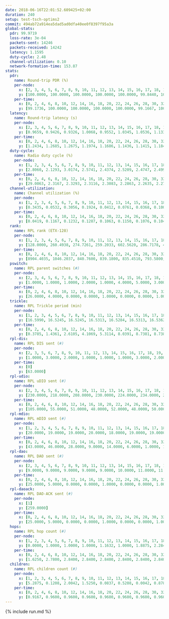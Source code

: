 ```yaml
---
date: 2018-06-16T22:01:52.609425+02:00
duration: 240
setup: test-tsch-optims2
commit: 494ab72a914ea5dad5ad0dfa40ee0f8397f95a3a
global-stats:
  pdr: 99.9719
  loss-rate: 3e-04
  packets-sent: 14246
  packets-received: 14242
  latency: 1.1595
  duty-cycle: 2.48
  channel-utilization: 0.10
  network-formation-time: 153.87
stats:
  pdr:
    name: Round-trip PDR (%)
    per-node:
      x: [2, 3, 4, 5, 6, 7, 8, 9, 10, 11, 12, 13, 14, 15, 16, 17, 18, 19, 20, 21, 22, 23, 24, 25]
      y: [100.0000, 100.0000, 100.0000, 100.0000, 100.0000, 99.8440, 100.0000, 100.0000, 100.0000, 99.8374, 100.0000, 100.0000, 100.0000, 100.0000, 100.0000, 99.8363, 100.0000, 100.0000, 99.8258, 100.0000, 100.0000, 100.0000, 100.0000, 100.0000]
    per-time:
      x: [0, 2, 4, 6, 8, 10, 12, 14, 16, 18, 20, 22, 24, 26, 28, 30, 32, 34, 36, 38, 40, 42, 44, 46, 48, 50, 52, 54, 56, 58, 60, 62, 64, 66, 68, 70, 72, 74, 76, 78, 80, 82, 84, 86, 88, 90, 92, 94, 96, 98, 100, 102, 104, 106, 108, 110, 112, 114, 116, 118, 120, 122, 124, 126, 128, 130, 132, 134, 136, 138, 140, 142, 144, 146, 148, 150, 152, 154, 156, 158, 160, 162, 164, 166, 168, 170, 172, 174, 176, 178, 180, 182, 184, 186, 188, 190, 192, 194, 196, 198, 200, 202, 204, 206, 208, 210, 212, 214, 216, 218, 220, 222, 224, 226, 228, 230, 232, 234, 236]
      y: [99.1736, 100.0000, 100.0000, 100.0000, 100.0000, 99.1667, 100.0000, 100.0000, 100.0000, 100.0000, 100.0000, 100.0000, 100.0000, 100.0000, 100.0000, 100.0000, 100.0000, 100.0000, 100.0000, 100.0000, 100.0000, 100.0000, 100.0000, 100.0000, 100.0000, 100.0000, 100.0000, 100.0000, 100.0000, 100.0000, 100.0000, 100.0000, 100.0000, 100.0000, 100.0000, 100.0000, 100.0000, 100.0000, 100.0000, 100.0000, 100.0000, 99.1667, 100.0000, 100.0000, 100.0000, 100.0000, 100.0000, 100.0000, 100.0000, 100.0000, 100.0000, 100.0000, 100.0000, 100.0000, 100.0000, 100.0000, 100.0000, 100.0000, 100.0000, 100.0000, 100.0000, 100.0000, 100.0000, 100.0000, 100.0000, 100.0000, 100.0000, 100.0000, 100.0000, 100.0000, 100.0000, 100.0000, 100.0000, 100.0000, 100.0000, 100.0000, 100.0000, 100.0000, 100.0000, 100.0000, 100.0000, 100.0000, 100.0000, 100.0000, 100.0000, 100.0000, 100.0000, 100.0000, 100.0000, 100.0000, 100.0000, 100.0000, 100.0000, 100.0000, 100.0000, 100.0000, 100.0000, 100.0000, 100.0000, 100.0000, 99.1667, 100.0000, 100.0000, 100.0000, 100.0000, 100.0000, 100.0000, 100.0000, 100.0000, 100.0000, 100.0000, 100.0000, 100.0000, 100.0000, 100.0000, 100.0000, 100.0000, 100.0000, 100.0000]
  latency:
    name: Round-trip latency (s)
    per-node:
      x: [2, 3, 4, 5, 6, 7, 8, 9, 10, 11, 12, 13, 14, 15, 16, 17, 18, 19, 20, 21, 22, 23, 24, 25]
      y: [0.9659, 0.9426, 0.9326, 1.0068, 0.9552, 1.0345, 1.0536, 1.1331, 1.0208, 1.1705, 1.1113, 1.0390, 1.1316, 1.2684, 1.1272, 1.2621, 1.2470, 1.2641, 1.3668, 1.3405, 1.2583, 1.3835, 1.4099, 1.3746]
    per-time:
      x: [0, 2, 4, 6, 8, 10, 12, 14, 16, 18, 20, 22, 24, 26, 28, 30, 32, 34, 36, 38, 40, 42, 44, 46, 48, 50, 52, 54, 56, 58, 60, 62, 64, 66, 68, 70, 72, 74, 76, 78, 80, 82, 84, 86, 88, 90, 92, 94, 96, 98, 100, 102, 104, 106, 108, 110, 112, 114, 116, 118, 120, 122, 124, 126, 128, 130, 132, 134, 136, 138, 140, 142, 144, 146, 148, 150, 152, 154, 156, 158, 160, 162, 164, 166, 168, 170, 172, 174, 176, 178, 180, 182, 184, 186, 188, 190, 192, 194, 196, 198, 200, 202, 204, 206, 208, 210, 212, 214, 216, 218, 220, 222, 224, 226, 228, 230, 232, 234, 236]
      y: [1.2434, 1.2685, 1.2675, 1.1974, 1.1686, 1.1436, 1.1415, 1.1846, 1.1937, 1.1733, 1.1760, 1.1541, 1.1570, 1.1727, 1.1629, 1.1743, 1.1637, 1.1204, 1.1844, 1.1990, 1.1796, 1.1961, 1.2246, 1.2357, 1.2874, 1.2392, 1.2644, 1.2261, 1.1832, 1.1253, 1.1336, 1.1307, 1.1519, 1.1529, 1.1278, 1.1627, 1.1491, 1.1603, 1.2147, 1.1603, 1.1446, 1.1865, 1.1803, 1.1694, 1.1616, 1.1756, 1.1872, 1.1631, 1.1593, 1.1921, 1.1943, 1.1574, 1.1561, 1.1448, 1.1502, 1.1312, 1.1198, 1.1596, 1.1468, 1.1547, 1.1255, 1.1577, 1.1448, 1.1369, 1.1563, 1.1817, 1.1975, 1.1701, 1.1679, 1.1513, 1.2048, 1.1637, 1.1465, 1.1323, 1.1504, 1.1344, 1.1275, 1.1319, 1.1411, 1.1186, 1.1289, 1.1296, 1.1236, 1.1462, 1.1698, 1.1592, 1.1555, 1.1728, 1.1441, 1.1763, 1.1614, 1.1245, 1.1814, 1.1722, 1.1065, 1.1313, 1.1565, 1.1193, 1.1198, 1.1256, 1.1166, 1.1066, 1.1278, 1.1027, 1.1185, 1.1149, 1.1238, 1.1175, 1.1080, 1.1228, 1.1092, 1.1224, 1.1489, 1.1716, 1.1440, 1.1593, 1.1584, 1.1384, 1.1234]
  duty-cycle:
    name: Radio duty cycle (%)
    per-node:
      x: [1, 2, 3, 4, 5, 6, 7, 8, 9, 10, 11, 12, 13, 14, 15, 16, 17, 18, 19, 20, 21, 22, 23, 24, 25]
      y: [2.8060, 2.1293, 3.0174, 2.5741, 2.4374, 2.5209, 2.4747, 2.4997, 2.2761, 2.4339, 2.2832, 2.4542, 2.8080, 2.4926, 2.3377, 2.7389, 2.5255, 2.4911, 2.4156, 2.4457, 2.4338, 2.3957, 2.3469, 2.3489, 2.3902]
    per-time:
      x: [0, 2, 4, 6, 8, 10, 12, 14, 16, 18, 20, 22, 24, 26, 28, 30, 32, 34, 36, 38, 40, 42, 44, 46, 48, 50, 52, 54, 56, 58, 60, 62, 64, 66, 68, 70, 72, 74, 76, 78, 80, 82, 84, 86, 88, 90, 92, 94, 96, 98, 100, 102, 104, 106, 108, 110, 112, 114, 116, 118, 120, 122, 124, 126, 128, 130, 132, 134, 136, 138, 140, 142, 144, 146, 148, 150, 152, 154, 156, 158, 160, 162, 164, 166, 168, 170, 172, 174, 176, 178, 180, 182, 184, 186, 188, 190, 192, 194, 196, 198, 200, 202, 204, 206, 208, 210, 212, 214, 216, 218, 220, 222, 224, 226, 228, 230, 232, 234, 236, 238]
      y: [29.0063, 2.3167, 2.3293, 2.3116, 2.3083, 2.2863, 2.2635, 2.2700, 2.2873, 2.2980, 2.2655, 2.2841, 2.2897, 2.2662, 2.2939, 2.2905, 2.2755, 2.2977, 2.2518, 2.2718, 2.3008, 2.2846, 2.3012, 2.2920, 2.2894, 2.3060, 2.3161, 2.2938, 2.3112, 2.3313, 2.2624, 2.2527, 2.2557, 2.2755, 2.2718, 2.2594, 2.2738, 2.2797, 2.2833, 2.3031, 2.3080, 2.2807, 2.3008, 2.3341, 2.2755, 2.2827, 2.2883, 2.3025, 2.2837, 2.2731, 2.2786, 2.3063, 2.2737, 2.2808, 2.2771, 2.2723, 2.2486, 2.2334, 2.2661, 2.2629, 2.2765, 2.2611, 2.2665, 2.2525, 2.2494, 2.2600, 2.2879, 2.2803, 2.2619, 2.2606, 2.2676, 2.2863, 2.2731, 2.2610, 2.2553, 2.2549, 2.2557, 2.2444, 2.2756, 2.2709, 2.2282, 2.2450, 2.2440, 2.2512, 2.2490, 2.2611, 2.2756, 2.2250, 2.2469, 2.2363, 2.2362, 2.2494, 2.2254, 2.2261, 2.2543, 2.1825, 2.1996, 2.2234, 2.2144, 2.2088, 2.2089, 2.2063, 2.2236, 2.2150, 2.2123, 2.2040, 2.1904, 2.2154, 2.2122, 2.2050, 2.2168, 2.2232, 2.2102, 2.2129, 2.2138, 2.1999, 2.1969, 2.1977, 2.1976, 2.1856]
  channel-utilization:
    name: Channel utilization (%)
    per-node:
      x: [1, 2, 3, 4, 5, 6, 7, 8, 9, 10, 11, 12, 13, 14, 15, 16, 17, 18, 19, 20, 21, 22, 23, 24, 25]
      y: [0.3435, 0.0532, 0.3056, 0.1924, 0.0412, 0.0761, 0.0368, 0.1007, 0.0447, 0.0920, 0.0376, 0.1264, 0.2638, 0.0759, 0.0395, 0.2130, 0.0992, 0.1056, 0.0660, 0.0384, 0.0541, 0.0552, 0.0470, 0.0333, 0.0363]
    per-time:
      x: [0, 2, 4, 6, 8, 10, 12, 14, 16, 18, 20, 22, 24, 26, 28, 30, 32, 34, 36, 38, 40, 42, 44, 46, 48, 50, 52, 54, 56, 58, 60, 62, 64, 66, 68, 70, 72, 74, 76, 78, 80, 82, 84, 86, 88, 90, 92, 94, 96, 98, 100, 102, 104, 106, 108, 110, 112, 114, 116, 118, 120, 122, 124, 126, 128, 130, 132, 134, 136, 138, 140, 142, 144, 146, 148, 150, 152, 154, 156, 158, 160, 162, 164, 166, 168, 170, 172, 174, 176, 178, 180, 182, 184, 186, 188, 190, 192, 194, 196, 198, 200, 202, 204, 206, 208, 210, 212, 214, 216, 218, 220, 222, 224, 226, 228, 230, 232, 234, 236, 238]
      y: [0.0419, 0.1167, 0.1232, 0.1287, 0.1063, 0.1150, 0.1076, 0.1045, 0.1105, 0.1161, 0.1082, 0.1110, 0.1133, 0.1069, 0.1119, 0.1145, 0.1076, 0.1127, 0.0998, 0.1058, 0.1173, 0.1127, 0.1144, 0.1121, 0.1132, 0.1166, 0.1212, 0.1153, 0.1203, 0.1269, 0.1038, 0.1015, 0.1013, 0.1074, 0.1068, 0.1021, 0.1089, 0.1093, 0.1091, 0.1177, 0.1167, 0.1098, 0.1142, 0.1261, 0.1069, 0.1105, 0.1108, 0.1180, 0.1120, 0.1074, 0.1077, 0.1162, 0.1078, 0.1099, 0.1103, 0.1058, 0.1008, 0.0929, 0.1040, 0.1035, 0.1059, 0.1038, 0.1049, 0.1007, 0.1006, 0.1033, 0.1124, 0.1099, 0.1037, 0.1031, 0.1058, 0.1140, 0.1089, 0.1033, 0.1020, 0.1016, 0.1000, 0.0977, 0.1080, 0.1059, 0.0935, 0.0990, 0.0986, 0.1005, 0.0994, 0.1034, 0.1062, 0.0927, 0.0992, 0.0961, 0.0970, 0.1011, 0.0936, 0.0918, 0.1013, 0.0793, 0.0860, 0.0931, 0.0916, 0.0893, 0.0889, 0.0867, 0.0932, 0.0893, 0.0887, 0.0880, 0.0831, 0.0917, 0.0898, 0.0873, 0.0903, 0.0916, 0.0891, 0.0904, 0.0928, 0.0879, 0.0872, 0.0864, 0.0871, 0.0813]
  rank:
    name: RPL rank (ETX-128)
    per-node:
      x: [1, 2, 3, 4, 5, 6, 7, 8, 9, 10, 11, 12, 13, 14, 15, 16, 17, 18, 19, 20, 21, 22, 23, 24, 25]
      y: [128.0000, 260.4938, 274.7261, 259.2033, 602.5620, 286.7178, 412.1680, 482.5492, 517.0041, 678.2593, 617.8178, 464.3251, 452.8133, 617.8548, 736.3320, 651.4149, 633.2757, 1059.7114, 1057.0369, 1204.9160, 1183.7320, 1192.7418, 940.9339, 1006.8496, 1025.8468]
    per-time:
      x: [0, 2, 4, 6, 8, 10, 12, 14, 16, 18, 20, 22, 24, 26, 28, 30, 32, 34, 36, 38, 40, 42, 44, 46, 48, 50, 52, 54, 56, 58, 60, 62, 64, 66, 68, 70, 72, 74, 76, 78, 80, 82, 84, 86, 88, 90, 92, 94, 96, 98, 100, 102, 104, 106, 108, 110, 112, 114, 116, 118, 120, 122, 124, 126, 128, 130, 132, 134, 136, 138, 140, 142, 144, 146, 148, 150, 152, 154, 156, 158, 160, 162, 164, 166, 168, 170, 172, 174, 176, 178, 180, 182, 184, 186, 188, 190, 192, 194, 196, 198, 200, 202, 204, 206, 208, 210, 212, 214, 216, 218, 220, 222, 224, 226, 228, 230, 232, 234, 236, 238]
      y: [8904.4035, 1046.2037, 840.7600, 839.1800, 835.4510, 793.5800, 807.9400, 787.2941, 762.0600, 746.9800, 744.1961, 731.9216, 715.8627, 702.3462, 701.4000, 704.8400, 681.5000, 694.4800, 686.2800, 679.6667, 698.7692, 689.9216, 688.5185, 695.2549, 708.0400, 722.7200, 716.4600, 709.8000, 709.9455, 690.4423, 685.2400, 687.2308, 664.7500, 638.1000, 646.2115, 618.1400, 621.4706, 610.7115, 613.1373, 614.9804, 616.4800, 626.9020, 628.5490, 635.8400, 654.5200, 643.5000, 625.0196, 650.6792, 623.6600, 613.8627, 632.9800, 644.9804, 655.6000, 641.6000, 643.5294, 622.0000, 605.1176, 597.3000, 595.7200, 589.0800, 572.5600, 569.4400, 570.4600, 569.7451, 560.2600, 553.8269, 554.7115, 542.9020, 534.6200, 532.9600, 533.3725, 530.2549, 527.7800, 531.9412, 526.0400, 524.2400, 529.9000, 530.6600, 534.0392, 527.2000, 525.5200, 521.2800, 529.3269, 527.2830, 511.6000, 517.7059, 509.8000, 498.6731, 502.0200, 512.6275, 498.0400, 498.2000, 489.5192, 496.5200, 499.1373, 492.9800, 489.9000, 494.2353, 485.3800, 488.5769, 484.8800, 484.7170, 482.0000, 478.3400, 474.4400, 477.1000, 470.3400, 469.1800, 468.1800, 468.1765, 470.1800, 460.0200, 465.8039, 458.3846, 450.0000, 456.8200, 454.4000, 453.4706, 456.7600, 454.1569]
  pswitch:
    name: RPL parent switches (#)
    per-node:
      x: [2, 3, 4, 5, 6, 7, 8, 9, 10, 11, 12, 13, 14, 15, 16, 17, 18, 19, 20, 21, 22, 23, 24, 25]
      y: [1.0000, 1.0000, 1.0000, 2.0000, 1.0000, 4.0000, 5.0000, 3.0000, 3.0000, 8.0000, 3.0000, 2.0000, 2.0000, 11.0000, 2.0000, 4.0000, 7.0000, 5.0000, 11.0000, 11.0000, 5.0000, 4.0000, 8.0000, 10.0000]
    per-time:
      x: [0, 2, 4, 6, 8, 10, 12, 14, 16, 18, 20, 22, 24, 26, 28, 30, 32, 34, 36, 38, 40, 42, 44, 46, 48, 50, 52, 54, 56, 58, 60, 62, 64, 66, 68, 70, 72, 74, 76, 78, 80, 82, 84, 86, 88, 90, 92, 94, 96, 98, 100, 102, 104, 106, 108, 110, 112, 114, 116, 118, 120, 122, 124, 126, 128, 130, 132, 134, 136, 138, 140, 142, 144, 146, 148, 150, 152, 154, 156, 158, 160, 162, 164, 166, 168, 170, 172, 174, 176, 178, 180, 182, 184, 186, 188, 190, 192, 194, 196, 198, 200, 202, 204, 206, 208, 210, 212, 214, 216, 218, 220, 222, 224, 226, 228, 230, 232, 234, 236, 238]
      y: [26.0000, 4.0000, 0.0000, 0.0000, 1.0000, 0.0000, 0.0000, 1.0000, 0.0000, 0.0000, 1.0000, 1.0000, 1.0000, 2.0000, 0.0000, 0.0000, 0.0000, 0.0000, 0.0000, 1.0000, 2.0000, 1.0000, 4.0000, 1.0000, 0.0000, 0.0000, 0.0000, 0.0000, 5.0000, 2.0000, 0.0000, 2.0000, 2.0000, 0.0000, 2.0000, 0.0000, 1.0000, 2.0000, 1.0000, 1.0000, 0.0000, 1.0000, 1.0000, 0.0000, 0.0000, 2.0000, 1.0000, 3.0000, 0.0000, 1.0000, 0.0000, 1.0000, 0.0000, 0.0000, 1.0000, 2.0000, 1.0000, 0.0000, 0.0000, 0.0000, 0.0000, 0.0000, 0.0000, 1.0000, 0.0000, 2.0000, 2.0000, 1.0000, 0.0000, 0.0000, 1.0000, 1.0000, 0.0000, 1.0000, 0.0000, 0.0000, 0.0000, 0.0000, 1.0000, 0.0000, 0.0000, 0.0000, 2.0000, 3.0000, 0.0000, 1.0000, 0.0000, 2.0000, 0.0000, 1.0000, 0.0000, 0.0000, 2.0000, 0.0000, 1.0000, 0.0000, 0.0000, 1.0000, 0.0000, 2.0000, 0.0000, 3.0000, 2.0000, 0.0000, 0.0000, 0.0000, 0.0000, 0.0000, 0.0000, 1.0000, 0.0000, 0.0000, 1.0000, 2.0000, 0.0000, 0.0000, 0.0000, 1.0000, 0.0000, 1.0000]
  trickle:
    name: RPL Trickle period (min)
    per-node:
      x: [1, 2, 3, 4, 5, 6, 7, 8, 9, 10, 11, 12, 13, 14, 15, 16, 17, 18, 19, 20, 21, 22, 23, 24, 25]
      y: [16.5990, 16.5245, 16.5245, 16.5313, 16.5284, 16.5313, 16.5362, 16.4735, 16.5284, 16.5323, 16.4514, 16.5346, 16.5234, 16.5404, 16.5653, 16.5313, 16.5391, 16.5461, 16.5384, 16.5588, 16.5653, 16.3370, 16.4743, 16.4084, 16.4985]
    per-time:
      x: [0, 2, 4, 6, 8, 10, 12, 14, 16, 18, 20, 22, 24, 26, 28, 30, 32, 34, 36, 38, 40, 42, 44, 46, 48, 50, 52, 54, 56, 58, 60, 62, 64, 66, 68, 70, 72, 74, 76, 78, 80, 82, 84, 86, 88, 90, 92, 94, 96, 98, 100, 102, 104, 106, 108, 110, 112, 114, 116, 118, 120, 122, 124, 126, 128, 130, 132, 134, 136, 138, 140, 142, 144, 146, 148, 150, 152, 154, 156, 158, 160, 162, 164, 166, 168, 170, 172, 174, 176, 178, 180, 182, 184, 186, 188, 190, 192, 194, 196, 198, 200, 202, 204, 206, 208, 210, 212, 214, 216, 218, 220, 222, 224, 226, 228, 230, 232, 234, 236, 238]
      y: [0.3785, 1.4361, 2.6105, 4.1069, 5.3114, 8.0391, 8.7381, 8.7381, 8.7381, 14.5053, 16.7909, 17.4763, 17.4763, 17.4763, 17.4763, 17.4763, 17.4763, 17.4763, 17.4763, 17.4763, 17.4763, 17.4763, 17.4763, 17.4763, 17.4763, 17.4763, 17.4763, 17.4763, 17.4763, 17.4763, 17.4763, 17.4763, 17.4763, 17.4763, 17.4763, 17.4763, 17.4763, 17.4763, 17.4763, 17.4763, 17.4763, 17.4763, 17.4763, 17.4763, 17.4763, 17.4763, 17.4763, 17.4763, 17.4763, 17.4763, 17.4763, 17.4763, 17.4763, 17.4763, 17.4763, 17.4763, 17.4763, 17.4763, 17.4763, 17.4763, 17.4763, 17.4763, 17.4763, 17.4763, 17.4763, 17.4763, 17.4763, 17.4763, 17.4763, 17.4763, 17.4763, 17.4763, 17.4763, 17.4763, 17.4763, 17.4763, 17.4763, 17.4763, 17.4763, 17.4763, 17.4763, 17.4763, 17.4763, 17.4763, 17.4763, 17.4763, 17.4763, 17.4763, 17.4763, 17.4763, 17.4763, 17.4763, 17.4763, 17.4763, 17.4763, 17.4763, 17.4763, 17.4763, 17.4763, 17.4763, 17.4763, 17.4763, 17.4763, 17.4763, 17.4763, 17.4763, 17.4763, 17.4763, 17.4763, 17.4763, 17.4763, 17.4763, 17.4763, 17.4763, 17.4763, 17.4763, 17.4763, 17.4763, 17.4763, 17.4763]
  rpl-dis:
    name: RPL DIS sent (#)
    per-node:
      x: [2, 3, 5, 6, 7, 8, 9, 10, 11, 12, 13, 14, 15, 16, 17, 18, 19, 20, 21, 22, 23, 24, 25]
      y: [1.0000, 3.0000, 2.0000, 1.0000, 1.0000, 1.0000, 3.0000, 2.0000, 2.0000, 1.0000, 2.0000, 3.0000, 3.0000, 2.0000, 2.0000, 3.0000, 4.0000, 5.0000, 5.0000, 3.0000, 5.0000, 5.0000, 4.0000]
    per-time:
      x: [0]
      y: [63.0000]
  rpl-udio:
    name: RPL uDIO sent (#)
    per-node:
      x: [2, 3, 4, 5, 6, 7, 8, 9, 10, 11, 12, 13, 14, 15, 16, 17, 18, 19, 20, 21, 22, 23, 24, 25]
      y: [230.0000, 218.0000, 208.0000, 230.0000, 224.0000, 234.0000, 209.0000, 218.0000, 205.0000, 211.0000, 219.0000, 198.0000, 213.0000, 224.0000, 160.0000, 215.0000, 199.0000, 233.0000, 235.0000, 234.0000, 224.0000, 204.0000, 213.0000, 188.0000]
    per-time:
      x: [0, 2, 4, 6, 8, 10, 12, 14, 16, 18, 20, 22, 24, 26, 28, 30, 32, 34, 36, 38, 40, 42, 44, 46, 48, 50, 52, 54, 56, 58, 60, 62, 64, 66, 68, 70, 72, 74, 76, 78, 80, 82, 84, 86, 88, 90, 92, 94, 96, 98, 100, 102, 104, 106, 108, 110, 112, 114, 116, 118, 120, 122, 124, 126, 128, 130, 132, 134, 136, 138, 140, 142, 144, 146, 148, 150, 152, 154, 156, 158, 160, 162, 164, 166, 168, 170, 172, 174, 176, 178, 180, 182, 184, 186, 188, 190, 192, 194, 196, 198, 200, 202, 204, 206, 208, 210, 212, 214, 216, 218, 220, 222, 224, 226, 228, 230, 232, 234, 236, 238, 240]
      y: [105.0000, 55.0000, 51.0000, 48.0000, 52.0000, 48.0000, 50.0000, 47.0000, 50.0000, 52.0000, 37.0000, 46.0000, 38.0000, 38.0000, 41.0000, 50.0000, 47.0000, 47.0000, 38.0000, 34.0000, 37.0000, 32.0000, 45.0000, 63.0000, 42.0000, 43.0000, 41.0000, 39.0000, 34.0000, 40.0000, 48.0000, 52.0000, 39.0000, 41.0000, 35.0000, 39.0000, 39.0000, 44.0000, 53.0000, 46.0000, 48.0000, 37.0000, 35.0000, 38.0000, 38.0000, 53.0000, 50.0000, 46.0000, 37.0000, 33.0000, 39.0000, 31.0000, 45.0000, 53.0000, 39.0000, 38.0000, 38.0000, 26.0000, 36.0000, 42.0000, 44.0000, 52.0000, 46.0000, 36.0000, 27.0000, 34.0000, 43.0000, 44.0000, 48.0000, 49.0000, 48.0000, 41.0000, 37.0000, 35.0000, 33.0000, 50.0000, 50.0000, 51.0000, 37.0000, 40.0000, 35.0000, 40.0000, 44.0000, 55.0000, 50.0000, 48.0000, 38.0000, 29.0000, 35.0000, 38.0000, 52.0000, 43.0000, 47.0000, 41.0000, 39.0000, 35.0000, 37.0000, 40.0000, 46.0000, 49.0000, 48.0000, 43.0000, 26.0000, 38.0000, 39.0000, 45.0000, 48.0000, 48.0000, 47.0000, 41.0000, 38.0000, 39.0000, 46.0000, 52.0000, 50.0000, 44.0000, 40.0000, 34.0000, 30.0000, 36.0000, 0.0000]
  rpl-mdio:
    name: RPL mDIO sent (#)
    per-node:
      x: [1, 2, 3, 4, 5, 6, 7, 8, 9, 10, 11, 12, 13, 14, 15, 16, 17, 18, 19, 20, 21, 22, 23, 24, 25]
      y: [20.0000, 19.0000, 19.0000, 20.0000, 18.0000, 19.0000, 19.0000, 19.0000, 18.0000, 19.0000, 19.0000, 19.0000, 20.0000, 18.0000, 19.0000, 19.0000, 19.0000, 18.0000, 18.0000, 18.0000, 18.0000, 21.0000, 20.0000, 22.0000, 20.0000]
    per-time:
      x: [0, 2, 4, 6, 8, 10, 12, 14, 16, 18, 20, 22, 24, 26, 28, 30, 32, 34, 36, 38, 40, 42, 44, 46, 48, 50, 52, 54, 56, 58, 60, 62, 64, 66, 68, 70, 72, 74, 76, 78, 80, 82, 84, 86, 88, 90, 92, 94, 96, 98, 100, 102, 104, 106, 108, 110, 112, 114, 116, 118, 120, 122, 124, 126, 128, 130, 132, 134, 136, 138, 140, 142, 144, 146, 148, 150, 152, 154, 156, 158, 160, 162, 164, 166, 168, 170, 172, 174, 176, 178, 180, 182, 184, 186, 188, 190, 192, 194, 196, 198, 200, 202, 204, 206, 208, 210, 212, 214, 216, 218, 220, 222, 224, 226, 228, 230, 232, 234, 236, 238, 240]
      y: [43.0000, 46.0000, 28.0000, 9.0000, 14.0000, 6.0000, 1.0000, 14.0000, 6.0000, 3.0000, 1.0000, 0.0000, 0.0000, 1.0000, 5.0000, 0.0000, 8.0000, 9.0000, 2.0000, 0.0000, 0.0000, 0.0000, 2.0000, 6.0000, 6.0000, 6.0000, 5.0000, 0.0000, 0.0000, 0.0000, 1.0000, 0.0000, 9.0000, 4.0000, 8.0000, 3.0000, 0.0000, 0.0000, 0.0000, 1.0000, 7.0000, 3.0000, 8.0000, 4.0000, 2.0000, 0.0000, 0.0000, 0.0000, 2.0000, 6.0000, 9.0000, 3.0000, 4.0000, 1.0000, 0.0000, 0.0000, 0.0000, 4.0000, 4.0000, 6.0000, 7.0000, 4.0000, 0.0000, 0.0000, 0.0000, 0.0000, 8.0000, 3.0000, 4.0000, 8.0000, 1.0000, 1.0000, 0.0000, 0.0000, 0.0000, 7.0000, 5.0000, 4.0000, 8.0000, 1.0000, 0.0000, 0.0000, 0.0000, 3.0000, 3.0000, 9.0000, 4.0000, 4.0000, 2.0000, 0.0000, 0.0000, 0.0000, 3.0000, 5.0000, 6.0000, 9.0000, 2.0000, 0.0000, 0.0000, 0.0000, 1.0000, 2.0000, 5.0000, 9.0000, 6.0000, 0.0000, 2.0000, 0.0000, 0.0000, 1.0000, 5.0000, 11.0000, 4.0000, 3.0000, 1.0000, 0.0000, 0.0000, 0.0000, 2.0000, 5.0000, 0.0000]
  rpl-dao:
    name: RPL DAO sent (#)
    per-node:
      x: [2, 3, 4, 5, 6, 7, 8, 9, 10, 11, 12, 13, 14, 15, 16, 17, 18, 19, 20, 21, 22, 23, 24, 25]
      y: [9.0000, 9.0000, 9.0000, 9.0000, 9.0000, 10.0000, 11.0000, 11.0000, 10.0000, 13.0000, 9.0000, 10.0000, 10.0000, 13.0000, 9.0000, 11.0000, 11.0000, 11.0000, 14.0000, 15.0000, 11.0000, 11.0000, 12.0000, 13.0000]
    per-time:
      x: [0, 2, 4, 6, 8, 10, 12, 14, 16, 18, 20, 22, 24, 26, 28, 30, 32, 34, 36, 38, 40, 42, 44, 46, 48, 50, 52, 54, 56, 58, 60, 62, 64, 66, 68, 70, 72, 74, 76, 78, 80, 82, 84, 86, 88, 90, 92, 94, 96, 98, 100, 102, 104, 106, 108, 110, 112, 114, 116, 118, 120, 122, 124, 126, 128, 130, 132, 134, 136, 138, 140, 142, 144, 146, 148, 150, 152, 154, 156, 158, 160, 162, 164, 166, 168, 170, 172, 174, 176, 178, 180, 182, 184, 186, 188, 190, 192, 194, 196, 198, 200, 202, 204, 206, 208, 210, 212, 214, 216, 218, 220, 222, 224, 226, 228, 230, 232, 234, 236, 238]
      y: [25.0000, 5.0000, 0.0000, 0.0000, 1.0000, 0.0000, 0.0000, 1.0000, 0.0000, 0.0000, 1.0000, 1.0000, 1.0000, 2.0000, 11.0000, 6.0000, 0.0000, 0.0000, 0.0000, 2.0000, 2.0000, 1.0000, 5.0000, 1.0000, 0.0000, 0.0000, 0.0000, 2.0000, 10.0000, 7.0000, 0.0000, 2.0000, 2.0000, 1.0000, 3.0000, 0.0000, 2.0000, 2.0000, 1.0000, 1.0000, 0.0000, 1.0000, 3.0000, 10.0000, 0.0000, 2.0000, 2.0000, 4.0000, 1.0000, 1.0000, 2.0000, 1.0000, 0.0000, 0.0000, 1.0000, 2.0000, 3.0000, 9.0000, 0.0000, 1.0000, 0.0000, 3.0000, 1.0000, 2.0000, 1.0000, 3.0000, 3.0000, 1.0000, 0.0000, 1.0000, 3.0000, 7.0000, 1.0000, 2.0000, 0.0000, 1.0000, 2.0000, 1.0000, 2.0000, 2.0000, 2.0000, 1.0000, 2.0000, 4.0000, 2.0000, 3.0000, 5.0000, 3.0000, 0.0000, 2.0000, 1.0000, 1.0000, 4.0000, 2.0000, 1.0000, 0.0000, 0.0000, 3.0000, 1.0000, 4.0000, 5.0000, 3.0000, 4.0000, 0.0000, 2.0000, 2.0000, 2.0000, 1.0000, 1.0000, 1.0000, 0.0000, 0.0000, 3.0000, 3.0000, 5.0000, 1.0000, 4.0000, 1.0000, 2.0000, 2.0000]
  rpl-daoack:
    name: RPL DAO-ACK sent (#)
    per-node:
      x: [1]
      y: [259.0000]
    per-time:
      x: [0, 2, 4, 6, 8, 10, 12, 14, 16, 18, 20, 22, 24, 26, 28, 30, 32, 34, 36, 38, 40, 42, 44, 46, 48, 50, 52, 54, 56, 58, 60, 62, 64, 66, 68, 70, 72, 74, 76, 78, 80, 82, 84, 86, 88, 90, 92, 94, 96, 98, 100, 102, 104, 106, 108, 110, 112, 114, 116, 118, 120, 122, 124, 126, 128, 130, 132, 134, 136, 138, 140, 142, 144, 146, 148, 150, 152, 154, 156, 158, 160, 162, 164, 166, 168, 170, 172, 174, 176, 178, 180, 182, 184, 186, 188, 190, 192, 194, 196, 198, 200, 202, 204, 206, 208, 210, 212, 214, 216, 218, 220, 222, 224, 226, 228, 230, 232, 234, 236, 238]
      y: [25.0000, 5.0000, 0.0000, 0.0000, 1.0000, 0.0000, 0.0000, 1.0000, 0.0000, 0.0000, 1.0000, 1.0000, 1.0000, 2.0000, 11.0000, 6.0000, 0.0000, 0.0000, 0.0000, 2.0000, 2.0000, 1.0000, 5.0000, 1.0000, 0.0000, 0.0000, 0.0000, 2.0000, 10.0000, 7.0000, 0.0000, 2.0000, 2.0000, 1.0000, 3.0000, 0.0000, 2.0000, 2.0000, 1.0000, 1.0000, 0.0000, 1.0000, 3.0000, 10.0000, 0.0000, 2.0000, 2.0000, 4.0000, 1.0000, 1.0000, 2.0000, 1.0000, 0.0000, 0.0000, 1.0000, 2.0000, 3.0000, 9.0000, 0.0000, 1.0000, 0.0000, 3.0000, 1.0000, 2.0000, 1.0000, 3.0000, 3.0000, 1.0000, 0.0000, 1.0000, 3.0000, 7.0000, 1.0000, 2.0000, 0.0000, 1.0000, 2.0000, 1.0000, 2.0000, 2.0000, 2.0000, 1.0000, 2.0000, 4.0000, 2.0000, 3.0000, 5.0000, 3.0000, 0.0000, 2.0000, 1.0000, 1.0000, 4.0000, 2.0000, 1.0000, 0.0000, 0.0000, 3.0000, 1.0000, 4.0000, 5.0000, 2.0000, 4.0000, 0.0000, 2.0000, 2.0000, 2.0000, 1.0000, 1.0000, 1.0000, 0.0000, 0.0000, 3.0000, 3.0000, 5.0000, 1.0000, 4.0000, 1.0000, 2.0000, 2.0000]
  hops:
    name: RPL hop count (#)
    per-node:
      x: [1, 2, 3, 4, 5, 6, 7, 8, 9, 10, 11, 12, 13, 14, 15, 16, 17, 18, 19, 20, 21, 22, 23, 24, 25]
      y: [0.0000, 1.0000, 1.0000, 1.0000, 1.1632, 1.0000, 1.8875, 2.2845, 2.7322, 2.0000, 2.9958, 2.0000, 2.0000, 2.7155, 3.4644, 3.0000, 2.9540, 3.8277, 3.8319, 4.6597, 4.5882, 4.3445, 4.8277, 4.8697, 5.2059]
    per-time:
      x: [0, 2, 4, 6, 8, 10, 12, 14, 16, 18, 20, 22, 24, 26, 28, 30, 32, 34, 36, 38, 40, 42, 44, 46, 48, 50, 52, 54, 56, 58, 60, 62, 64, 66, 68, 70, 72, 74, 76, 78, 80, 82, 84, 86, 88, 90, 92, 94, 96, 98, 100, 102, 104, 106, 108, 110, 112, 114, 116, 118, 120, 122, 124, 126, 128, 130, 132, 134, 136, 138, 140, 142, 144, 146, 148, 150, 152, 154, 156, 158, 160, 162, 164, 166, 168, 170, 172, 174, 176, 178, 180, 182, 184, 186, 188, 190, 192, 194, 196, 198, 200, 202, 204, 206, 208, 210, 212, 214, 216, 218, 220, 222, 224, 226, 228, 230, 232, 234, 236, 238]
      y: [1.6250, 2.7800, 2.8400, 2.8400, 2.8400, 2.8400, 2.8400, 2.8400, 2.8800, 2.8800, 2.8800, 2.8400, 2.8000, 2.8200, 2.8400, 2.8400, 2.8400, 2.8400, 2.8400, 2.8400, 2.8000, 2.8800, 2.9400, 3.0000, 3.0800, 3.0800, 3.0800, 3.0800, 3.0200, 2.8800, 2.8800, 2.8400, 2.8000, 2.8000, 2.7800, 2.7600, 2.7800, 2.8200, 2.8800, 2.9200, 2.9200, 2.9200, 2.8800, 2.8800, 2.8800, 2.9200, 2.9400, 2.9400, 2.9600, 2.9600, 2.9600, 2.9400, 2.9200, 2.9200, 2.9200, 2.9600, 2.9800, 3.0000, 3.0000, 3.0000, 3.0000, 3.0000, 3.0000, 3.0000, 2.9600, 2.9200, 2.9200, 2.9200, 2.9200, 2.9200, 2.9200, 2.9200, 2.9200, 2.9000, 2.8800, 2.8800, 2.8800, 2.8800, 2.8800, 2.8000, 2.8000, 2.8000, 2.8000, 2.8000, 2.8000, 2.8000, 2.7600, 2.7600, 2.6800, 2.6800, 2.6800, 2.6800, 2.6400, 2.6400, 2.5600, 2.4800, 2.4800, 2.4800, 2.4800, 2.4800, 2.4000, 2.4000, 2.4000, 2.4000, 2.4000, 2.4000, 2.4000, 2.4000, 2.4000, 2.4000, 2.4000, 2.4000, 2.3800, 2.3600, 2.3600, 2.3600, 2.3600, 2.3400, 2.3200, 2.3200]
  children:
    name: RPL children count (#)
    per-node:
      x: [1, 2, 3, 4, 5, 6, 7, 8, 9, 10, 11, 12, 13, 14, 15, 16, 17, 18, 19, 20, 21, 22, 23, 24, 25]
      y: [5.2875, 0.1208, 2.0042, 1.5250, 0.0837, 0.5208, 0.0042, 0.8787, 0.2720, 1.6653, 0.0000, 0.8042, 1.9749, 0.6318, 0.0460, 2.7238, 0.9038, 2.0210, 0.8782, 0.0714, 0.4328, 0.6471, 0.3950, 0.0000, 0.0756]
    per-time:
      x: [0, 2, 4, 6, 8, 10, 12, 14, 16, 18, 20, 22, 24, 26, 28, 30, 32, 34, 36, 38, 40, 42, 44, 46, 48, 50, 52, 54, 56, 58, 60, 62, 64, 66, 68, 70, 72, 74, 76, 78, 80, 82, 84, 86, 88, 90, 92, 94, 96, 98, 100, 102, 104, 106, 108, 110, 112, 114, 116, 118, 120, 122, 124, 126, 128, 130, 132, 134, 136, 138, 140, 142, 144, 146, 148, 150, 152, 154, 156, 158, 160, 162, 164, 166, 168, 170, 172, 174, 176, 178, 180, 182, 184, 186, 188, 190, 192, 194, 196, 198, 200, 202, 204, 206, 208, 210, 212, 214, 216, 218, 220, 222, 224, 226, 228, 230, 232, 234, 236, 238]
      y: [0.9167, 0.9600, 0.9600, 0.9600, 0.9600, 0.9600, 0.9600, 0.9600, 0.9600, 0.9600, 0.9600, 0.9600, 0.9600, 0.9600, 0.9600, 0.9600, 0.9600, 0.9600, 0.9600, 0.9600, 0.9600, 0.9600, 0.9600, 0.9600, 0.9600, 0.9600, 0.9600, 0.9600, 0.9600, 0.9600, 0.9600, 0.9600, 0.9600, 0.9600, 0.9600, 0.9600, 0.9600, 0.9600, 0.9600, 0.9600, 0.9600, 0.9600, 0.9600, 0.9600, 0.9600, 0.9600, 0.9600, 0.9600, 0.9600, 0.9600, 0.9600, 0.9600, 0.9600, 0.9600, 0.9600, 0.9600, 0.9600, 0.9600, 0.9600, 0.9600, 0.9600, 0.9600, 0.9600, 0.9600, 0.9600, 0.9600, 0.9600, 0.9600, 0.9600, 0.9600, 0.9600, 0.9600, 0.9600, 0.9600, 0.9600, 0.9600, 0.9600, 0.9600, 0.9600, 0.9600, 0.9600, 0.9600, 0.9600, 0.9600, 0.9600, 0.9600, 0.9600, 0.9600, 0.9600, 0.9600, 0.9600, 0.9600, 0.9600, 0.9600, 0.9600, 0.9600, 0.9600, 0.9600, 0.9600, 0.9600, 0.9600, 0.9600, 0.9600, 0.9600, 0.9600, 0.9600, 0.9600, 0.9600, 0.9600, 0.9600, 0.9600, 0.9600, 0.9600, 0.9600, 0.9600, 0.9600, 0.9600, 0.9600, 0.9600, 0.9600]
---
```


{% include run.md %}
